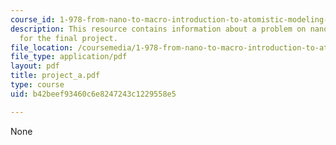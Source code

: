 ```yaml
---
course_id: 1-978-from-nano-to-macro-introduction-to-atomistic-modeling-techniques-january-iap-2007
description: This resource contains information about a problem on nanowire mechanics
  for the final project.
file_location: /coursemedia/1-978-from-nano-to-macro-introduction-to-atomistic-modeling-techniques-january-iap-2007/b42beef93460c6e8247243c1229558e5_project_a.pdf
file_type: application/pdf
layout: pdf
title: project_a.pdf
type: course
uid: b42beef93460c6e8247243c1229558e5

---
```

None